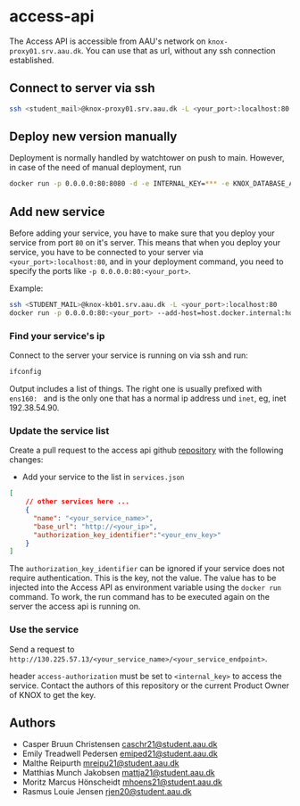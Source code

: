 # access-api

The Access API is accessible from AAU's network on `knox-proxy01.srv.aau.dk`. You can use that as url, without any ssh connection established. 

## Connect to server via ssh

```bash
ssh <student_mail>@knox-proxy01.srv.aau.dk -L <your_port>:localhost:80
```

## Deploy new version manually

Deployment is normally handled by watchtower on push to main. However, in case of the need of manual deployment, run

```bash
docker run -p 0.0.0.0:80:8080 -d -e INTERNAL_KEY=*** -e KNOX_DATABASE_AUTHORIZATION=*** -e API_SECRET=*** ghcr.io/knox-aau/access-api:main
```

## Add new service

Before adding your service, you have to make sure that you deploy your service from port `80` on it's server. This means that when you deploy your service, you have to be connected to your server via `<your_port>:localhost:80`, and in your deployment command, you need to specify the ports like `-p 0.0.0.0:80:<your_port>`.

Example:

```bash
ssh <STUDENT_MAIL>@knox-kb01.srv.aau.dk -L <your_port>:localhost:80
docker run -p 0.0.0.0:80:<your_port> --add-host=host.docker.internal:host-gateway -d ghcr.io/knox-aau/databaselayer_server:main
```

### Find your service's ip

Connect to the server your service is running on via ssh and run:

```bash
ifconfig
```

Output includes a list of things. The right one is usually prefixed with `ens160: ` and is the only one that has a normal ip address und `inet`, eg, inet 192.38.54.90.

### Update the service list

Create a pull request to the access api github [repository](https://github.com/Knox-AAU/access-api) with the following changes:

- Add your service to the list in `services.json`

```json
[
    // other services here ...
    {
      "name": "<your_service_name>",
      "base_url": "http://<your_ip>",
      "authorization_key_identifier":"<your_env_key>"
    }
]
```

The `authorization_key_identifier` can be ignored if your service does not require authentication. This is the key, not the value. The value has to be injected into the Access API as environment variable using the `docker run` command. To work, the run command has to be executed again on the server the access api is running on.

### Use the service

Send a request to `http://130.225.57.13/<your_service_name>/<your_service_endpoint>`.

header `access-authorization` must be set to `<internal_key>` to access the service. Contact the authors of this repository or the current Product Owner of KNOX to get the key.

## Authors

- Casper Bruun Christensen <caschr21@student.aau.dk>
- Emily Treadwell Pedersen <emiped21@student.aau.dk>
- Malthe Reipurth <mreipu21@student.aau.dk>
- Matthias Munch Jakobsen <mattja21@student.aau.dk>
- Moritz Marcus Hönscheidt <mhoens21@student.aau.dk>
- Rasmus Louie Jensen <rjen20@student.aau.dk>
